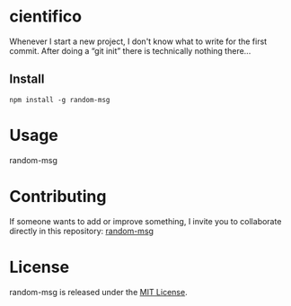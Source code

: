 # cientifico

Whenever I start a new project, I don't know what to write for the first commit. After doing a “git init” there is technically nothing there...

## [](https://gist.github.com/gndx/1b2c8482049c6d3b521dffcf33337558#install)Install

```
npm install -g random-msg

```

# [](https://gist.github.com/gndx/1b2c8482049c6d3b521dffcf33337558#usage)Usage

random-msg

# [](https://gist.github.com/gndx/1b2c8482049c6d3b521dffcf33337558#contributing)Contributing

If someone wants to add or improve something, I invite you to collaborate directly in this repository:  [random-msg](https://github.com/platzi/npm-random-msg)

# [](https://gist.github.com/gndx/1b2c8482049c6d3b521dffcf33337558#license)License

random-msg is released under the  [MIT License](https://opensource.org/licenses/MIT).